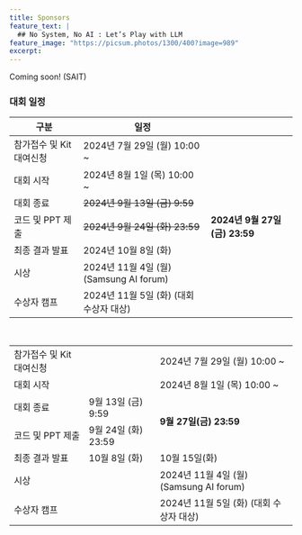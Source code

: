 ```yaml
---
title: Sponsors
feature_text: |
  ## No System, No AI : Let’s Play with LLM
feature_image: "https://picsum.photos/1300/400?image=989"
excerpt:
---
```


Coming soon!
(SAIT)

### 대회 일정

|구분	| 일정 ||
|-------------|---------|-------|
|참가접수 및 Kit 대여신청     |2024년 7월 29일 (월) 10:00 ~ ||
|대회 시작         |2024년 8월 1일 (목) 10:00 ~ ||
|대회 종료         |~~2024년 9월 13일 (금) 9:59~~ ||
|코드 및 PPT 제출  |~~2024년 9월 24일 (화) 23:59~~ | **2024년 9월 27일 (금) 23:59** |
|최종 결과 발표    |2024년 10월 8일 (화)| |   
|시상              |2024년 11월 4일 (월) (Samsung AI forum) ||
|수상자 캠프       |2024년 11월 5일 (화) (대회 수상자 대상) ||

<br>

<p>
  		<table class="table table-sm">
		<tr>
   			<td> 참가접수 및 Kit 대여신청  </td> 
			<td>  <td colspan="2"> 2024년 7월 29일 (월) 10:00 ~ </td> 
   		</tr>	
   		<tr>
   			<td> 대회 시작  </td> 
			<td>  <td colspan="2"> 2024년 8월 1일 (목) 10:00 ~  </td> 
   		</tr>	
  		<tr>
			<td> 대회 종료 </td> 
			<td> 9월 13일 (금) 9:59 </td> 
   			<td rowspan="2"> <b> 9월 27일(금) 23:59 </b> </td> 
 		</tr>	
   		<tr>
   			<td> 코드 및 PPT 제출 </td> 
			<td> 9월 24일 (화) 23:59 </td> 
 		</tr>	
   		<tr>
   			<td> 최종 결과 발표 </td> 
			<td> 10월 8일 (화) </td> 
   			<td> 10월 15일(화) </td> 
 		</tr>
      		<tr>
   			<td> 시상  </td> 
			<td>  <td colspan="2"> 2024년 11월 4일 (월) (Samsung AI forum) </td> 
   		</tr>	
     		<tr>
   			<td> 수상자 캠프  </td> 
			<td>  <td colspan="2"> 2024년 11월 5일 (화) (대회 수상자 대상) </td> 
   		</tr>
  		</table>



<!-- layer popup content -->
<!-- 
<div class="layerPopup" id="layer_popup" style="visibility: visible;">
    <div class="layerBox">
        <h5 class="title">Samsung Computer Engineering Challenge 2024 대회 기간 연장 안내</h5>
        <div class="cont">
		
            <p>
	    안녕하세요<br>      
	    Samsung Computer Engineering Challenge 사무국입니다.</p>  
	   
	    <p>먼저 이번 대회를 향한 많은 관심과 참여에 진심으로 감사드립니다.</p>  
	    <p>본 대회의 주제는 디바이스 환경에서의 LLM의 구조, Weight 및 Activation을 수정하지 않고 메모리와 컴퓨팅 리소스의 한계를 극복하여 추론 속도를 향상시키는 시스템 최적화입니다.         
               모델에 대한 직접적인 최적화가 불가능한 점 때문에 많은 분들이 과제 수행에 어려움이 많으신 것으로 생각됩니다.</p>  
            
	    <p>
              이에 따라, 참가자 여러분들께 문제 해결에 더욱 충분한 시간을 제공해 드리고자 대회 최종 마감일을 기존 9월 13일 금요일에서 9월 27일 금요일로 연장하기로 결정했습니다.<br>           
               더불어 코드 PPT 제출일과 최종 결과 발표일도 함께 조정되었으니 상세한 일정은  <a target="_blank" href="https://cechallenge.github.io/timeline"> Timeline </a> 를 확인해주시기 바랍니다. </p>

		<p>
  		<table class="table table-sm">
    		<thead>
				<th> 주요 일정 </th> 
				<th> 기존 일정 </th> 
   				<th> 변경 일정 </th> 
 				
		</thead>
  		<tbody>
		<tr>
			<td> 대회 종료 </td> 
			<td> 9월 13일 (금) 9:59 </td> 
   			<td rowspan="2"> <b> 9월 27일(금) 23:59 </b> </td> 
 		</tr>	
   		<tr>
   			<td> 코드 및 PPT 제출 </td> 
			<td> 9월 24일 (화) 23:59 </td> 
 		</tr>	
   		<tr>
   			<td> 최종 결과 발표 </td> 
			<td> 10월 8일 (화) </td> 
   			<td> 10월 15일(화) </td> 
 		</tr>			
  		</tbody>
  		</table>
		<p></p>
            <p> 다시 한번 Samsung Computer Engineering Challenge2024에 관심 가져주시고 참여해주셔서 감사드립니다.</p>   
	    <p>삼성전자 Computer Engineering Challenge 사무국 드림.</p>
            <p>   </p>
	    <p>   </p>
  
                 
         
        <form name="pop_form">
            <div id="check" ><input type="checkbox" name="chkbox" value="checkbox" id='chkbox' >
            <label for="chkbox">오늘 하루동안 보지 않기</label></div>
		      <div id="close" ><a href="javascript:closePop();">닫기</a>
		
	</div>  

-->
